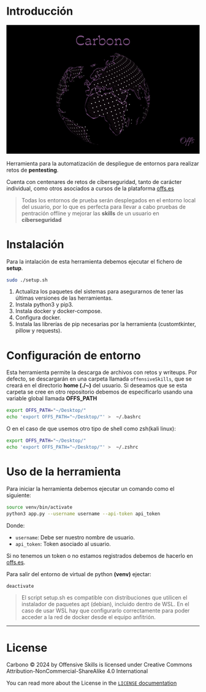 # Introducción

![image](./images/carbono.png)

Herramienta para la automatización de despliegue de entornos para realizar retos de **pentesting**.

Cuenta con centenares de retos de ciberseguridad, tanto de carácter individual, como otros asociados a cursos de la plataforma [offs.es](https://offs.es)

> Todas los entornos de prueba serán desplegados en el entorno local del usuario, por lo que es perfecta para llevar a cabo pruebas de pentración offline y mejorar las **skills** de un usuario en **ciberseguridad**




# Instalación

Para la intalación de esta herramienta debemos ejecutar el fichero de **setup**.

```bash
sudo ./setup.sh
```

1. Actualiza los paquetes del sistemas para asegurarnos de tener las últimas versiones de las herramientas.
2. Instala python3 y pip3.
3. Instala docker y docker-compose.
4. Configura docker.
5. Instala las librerías de pip necesarias por la herramienta (customtkinter, pillow y requests).

# Configuración de entorno

Esta herramienta permite la descarga de archivos con retos y writeups. Por defecto, se descargarán en una carpeta llamada `offensiveSkills`, que se creará en el directorio **home (./~)** del usuario. Si deseamos que se esta carpeta se cree en otro repositorio debemos de especificarlo usando una variable global llamada **OFFS_PATH**

```bash
export OFFS_PATH="~/Desktop/"
echo 'export OFFS_PATH="~/Desktop/"' >  ~/.bashrc
```

O en el caso de que usemos otro tipo de shell como zsh(kali linux):

```bash
export OFFS_PATH="~/Desktop/"
echo 'export OFFS_PATH="~/Desktop/"' >  ~/.zshrc
```

# Uso de la herramienta

Para iniciar la herramienta debemos ejecutar un comando como el siguiente:

```bash
source venv/bin/activate
python3 app.py --username username --api-token api_token
```

Donde:
- `username`: Debe ser nuestro nombre de usuario.
- `api_token`: Token asociado al usuario.

Si no tenemos un token o no estamos registrados debemos de hacerlo en [offs.es](https://offs.es).


Para salir del entorno de virtual de python **(venv)** ejectar:

```bash
deactivate
```

> El script setup.sh es compatible con distribuciones que utilicen el instalador de paquetes apt (debian), incluido dentro de WSL. En el caso de usar WSL hay que configurarlo correctamente para poder acceder a la red de docker desde el equipo anfitrión.

---
# License 
Carbono © 2024 by Offensive Skills is licensed under Creative Commons Attribution-NonCommercial-ShareAlike 4.0 International

You can read more about the License in the [`LICENSE` documentation](./LICENSE.md)
